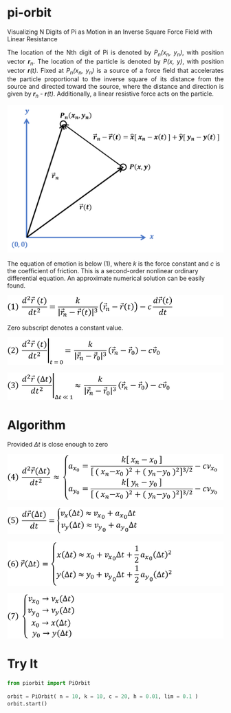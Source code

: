 # pi-orbit
Visualizing N Digits of Pi as Motion in an Inverse Square Force Field with Linear Resistance

<p align="justify">
    The location of the Nth digit of Pi is denoted by <i>P<sub>n</sub>(x<sub>n</sub>, y<sub>n</sub>)</i>, with position vector <b><i>r</b><sub>n</sub></i>. 
    The location of the particle is denoted by <i>P(x, y)</i>, with position vector <b><i>r</b>(t)</i>.
    Fixed at <i>P<sub>n</sub>(x<sub>n</sub>, y<sub>n</sub>)</i> is a source of a force field that accelerates the particle proportional
    to the inverse square of its distance from the source and directed toward the source, 
    where the distance and direction is given by <b><i>r</b><sub>n</sub></i> - <b><i>r</b>(t)</i>.
    Additionally, a linear resistive force acts on the particle.
</p>

<p align="center">
    <img src="photos/graph.png">
</p>

<p aling="center">
    The equation of emotion is below (1), where <i>k</i> is the force constant and <i>c</i> is the coefficient of friction.
    This is a second-order nonlinear ordinary differential equation. An approximate numerical solution can be easily found.
</p>

<p align="center">
    <img src="photos/form1.png">
</p>

<p>
    Zero subscript denotes a constant value.
</p>

<p align="center">
    <img src="photos/form2.png">
</p>

<p align="center">
    <img src="photos/form3.png">
</p>
<h1>Algorithm</h1>
<p>
    Provided <i>Δt</i> is close enough to zero
</p>
<p align="center">
    <img src="photos/form4.png">
</p>

<p align="center">
    <img src="photos/form5.png">
</p>

<p align="center">
    <img src="photos/form6.png">
</p>

<p align="center">
    <img src="photos/form7.png">
</p>

<h1>Try It</h1>

```python
from piorbit import PiOrbit
```


```python
orbit = PiOrbit( n = 10, k = 10, c = 20, h = 0.01, lim = 0.1 )
orbit.start()
```
